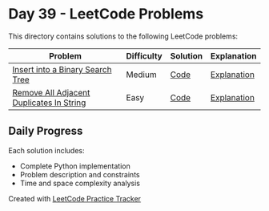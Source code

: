 # Day 39 - LeetCode Problems

This directory contains solutions to the following LeetCode problems:

| Problem | Difficulty | Solution | Explanation |
|---------|------------|----------|-------------|
| [Insert into a Binary Search Tree](https://leetcode.com/problems/insert-into-a-binary-search-tree/description/) | Medium | [Code](insert_into_a_binary_search_tree.py) | [Explanation](insert_into_a_binary_search_tree.md) |
| [Remove All Adjacent Duplicates In String](https://leetcode.com/problems/remove-all-adjacent-duplicates-in-string/) | Easy | [Code](remove_all_adjacent_duplicates_in_string.py) | [Explanation](remove_all_adjacent_duplicates_in_string.md) |

## Daily Progress

Each solution includes:
- Complete Python implementation
- Problem description and constraints
- Time and space complexity analysis

Created with [LeetCode Practice Tracker](https://github.com/AnuranjanJain/solutions)
